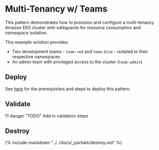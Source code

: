 # Multi-Tenancy w/ Teams

This pattern demonstrates how to provision and configure a multi-tenancy Amazon EKS cluster with safeguards for resource consumption and namespace isolation.

This example solution provides:

- Two development teams - `team-red` and `team-blue` - isolated to their respective namespaces
- An admin team with privileged access to the cluster (`team-admin`)

## Deploy

See [here](https://aws-ia.github.io/terraform-aws-eks-blueprints/main/getting-started/#prerequisites) for the prerequisites and steps to deploy this pattern.

## Validate

!!! danger "TODO"
    Add in validation steps

## Destroy

{%
   include-markdown "../../docs/_partials/destroy.md"
%}
